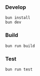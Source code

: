 ### Develop
```
bun install
bun dev
```

### Build
```
bun run build
```

### Test
```
bun run test
```
